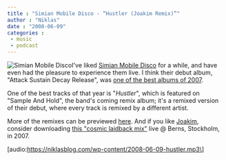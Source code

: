 ```yaml
---
title : "Simian Mobile Disco - “Hustler (Joakim Remix)”"
author : "Niklas"
date : "2008-06-09"
categories : 
 - music
 - podcast
---
```


![Simian Mobile Disco](https://niklasblog.com/wp-content/2008-06-09-simianmobiledisco.jpg)I've liked [Simian Mobile Disco](http://www.simianmobiledisco.co.uk) for a while, and have even had the pleasure to experience them live. I think their debut album, "Attack Sustain Decay Release", was [one of the best albums of 2007](https://niklasblog.com/?p=1385).

One of the best tracks of that year is "_Hustler_", which is featured on "Sample And Hold", the band's coming remix album; it's a remixed version of their debut, where every track is remixed by a different artist.

More of the remixes can be previewed [here](http://www.wavesatnight.com/2008/06/07/boyohboyohboy). And if you like [Joakim](http://www.joakimikaoj.com), consider downloading [this "cosmic laidback mix"](http://www.versatilerecords.com/joakim/audio/Rodeomix.mp3) live @ Berns, Stockholm, in 2007.

\[audio:https://niklasblog.com/wp-content/2008-06-09-hustler.mp3\]
